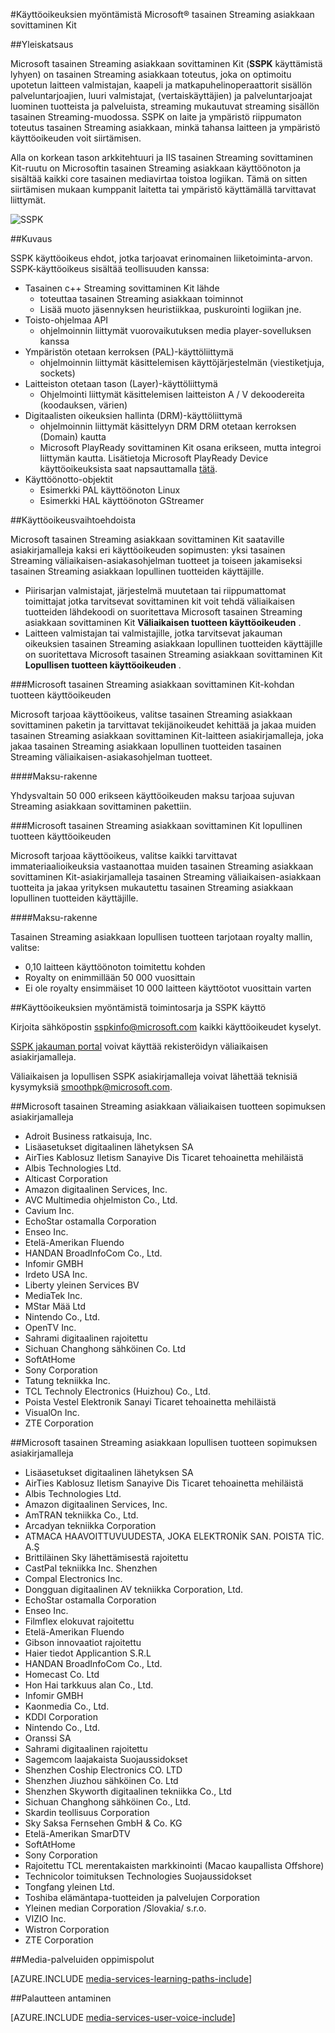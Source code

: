 <properties 
    pageTitle="Käyttöoikeuksien myöntämistä Microsoft® tasainen Streaming asiakkaan sovittaminen Kit" 
    description="Lisätietoja on artikkelissa käyttöoikeuksien Microsoft® tasainen Streaming asiakkaan sovittaminen Kit." 
    services="media-services" 
    documentationCenter="" 
    authors="xpouyat,vsood" 
    manager="erikre" 
    editor=""/>

<tags 
    ms.service="media-services" 
    ms.workload="media" 
    ms.tgt_pltfrm="na" 
    ms.devlang="na" 
    ms.topic="article" 
    ms.date="09/06/2016"  
    ms.author="xpouyat"/>

#<a name="licensing-microsoft-smooth-streaming-client-porting-kit"></a>Käyttöoikeuksien myöntämistä Microsoft® tasainen Streaming asiakkaan sovittaminen Kit

##<a name="overview"></a>Yleiskatsaus

Microsoft tasainen Streaming asiakkaan sovittaminen Kit (**SSPK** käyttämistä lyhyen) on tasainen Streaming asiakkaan toteutus, joka on optimoitu upotetun laitteen valmistajan, kaapeli ja matkapuhelinoperaattorit sisällön palveluntarjoajien, luuri valmistajat, (vertaiskäyttäjien) ja palveluntarjoajat luominen tuotteista ja palveluista, streaming mukautuvat streaming sisällön tasainen Streaming-muodossa. SSPK on laite ja ympäristö riippumaton toteutus tasainen Streaming asiakkaan, minkä tahansa laitteen ja ympäristö käyttöoikeuden voit siirtämisen. 

Alla on korkean tason arkkitehtuuri ja IIS tasainen Streaming sovittaminen Kit-ruutu on Microsoftin tasainen Streaming asiakkaan käyttöönoton ja sisältää kaikki core tasainen mediavirtaa toistoa logiikan. Tämä on sitten siirtämisen mukaan kumppanit laitetta tai ympäristö käyttämällä tarvittavat liittymät. 

![SSPK](./media/media-services-sspk/sspk-arch.png)

##<a name="description"></a>Kuvaus

SSPK käyttöoikeus ehdot, jotka tarjoavat erinomainen liiketoiminta-arvon. SSPK-käyttöoikeus sisältää teollisuuden kanssa:

- Tasainen c++ Streaming sovittaminen Kit lähde 
  - toteuttaa tasainen Streaming asiakkaan toiminnot
  - Lisää muoto jäsennyksen heuristiikkaa, puskurointi logiikan jne.
- Toisto-ohjelmaa API 
  - ohjelmoinnin liittymät vuorovaikutuksen media player-sovelluksen kanssa
- Ympäristön otetaan kerroksen (PAL)-käyttöliittymä 
  - ohjelmoinnin liittymät käsittelemisen käyttöjärjestelmän (viestiketjuja, sockets)
- Laitteiston otetaan tason (Layer)-käyttöliittymä 
  - Ohjelmointi liittymät käsittelemisen laitteiston A / V dekoodereita (koodauksen, värien)
- Digitaalisten oikeuksien hallinta (DRM)-käyttöliittymä 
  - ohjelmoinnin liittymät käsittelyyn DRM DRM otetaan kerroksen (Domain) kautta
  - Microsoft PlayReady sovittaminen Kit osana erikseen, mutta integroi liittymän kautta. Lisätietoja Microsoft PlayReady Device käyttöoikeuksista saat napsauttamalla [tätä](http://www.microsoft.com/playready/licensing/device_technology.mspx#pddipdl).
- Käyttöönotto-objektit 
  - Esimerkki PAL käyttöönoton Linux
  - Esimerkki HAL käyttöönoton GStreamer

##<a name="licensing-options"></a>Käyttöoikeusvaihtoehdoista

Microsoft tasainen Streaming asiakkaan sovittaminen Kit saataville asiakirjamalleja kaksi eri käyttöoikeuden sopimusten: yksi tasainen Streaming väliaikaisen-asiakasohjelman tuotteet ja toiseen jakamiseksi tasainen Streaming asiakkaan lopullinen tuotteiden käyttäjille.
 
- Piirisarjan valmistajat, järjestelmä muutetaan tai riippumattomat toimittajat jotka tarvitsevat sovittaminen kit voit tehdä väliaikaisen tuotteiden lähdekoodi on suoritettava Microsoft tasainen Streaming asiakkaan sovittaminen Kit **Väliaikaisen tuotteen käyttöoikeuden** .
- Laitteen valmistajan tai valmistajille, jotka tarvitsevat jakauman oikeuksien tasainen Streaming asiakkaan lopullinen tuotteiden käyttäjille on suoritettava Microsoft tasainen Streaming asiakkaan sovittaminen Kit **Lopullisen tuotteen käyttöoikeuden** .

###<a name="microsoft-smooth-streaming-client-porting-kit-interim-product-license"></a>Microsoft tasainen Streaming asiakkaan sovittaminen Kit-kohdan tuotteen käyttöoikeuden

Microsoft tarjoaa käyttöoikeus, valitse tasainen Streaming asiakkaan sovittaminen paketin ja tarvittavat tekijänoikeudet kehittää ja jakaa muiden tasainen Streaming asiakkaan sovittaminen Kit-laitteen asiakirjamalleja, joka jakaa tasainen Streaming asiakkaan lopullinen tuotteiden tasainen Streaming väliaikaisen-asiakasohjelman tuotteet.

####<a name="fee-structure"></a>Maksu-rakenne

Yhdysvaltain 50 000 erikseen käyttöoikeuden maksu tarjoaa sujuvan Streaming asiakkaan sovittaminen pakettiin. 

###<a name="microsoft-smooth-streaming-client-porting-kit-final-product-license"></a>Microsoft tasainen Streaming asiakkaan sovittaminen Kit lopullinen tuotteen käyttöoikeuden

Microsoft tarjoaa käyttöoikeus, valitse kaikki tarvittavat immateriaalioikeuksia vastaanottaa muiden tasainen Streaming asiakkaan sovittaminen Kit-asiakirjamalleja tasainen Streaming väliaikaisen-asiakkaan tuotteita ja jakaa yrityksen mukautettu tasainen Streaming asiakkaan lopullinen tuotteiden käyttäjille.

####<a name="fee-structure"></a>Maksu-rakenne

Tasainen Streaming asiakkaan lopullisen tuotteen tarjotaan royalty mallin, valitse:

- 0,10 laitteen käyttöönoton toimitettu kohden
- Royalty on enimmillään 50 000 vuosittain
- Ei ole royalty ensimmäiset 10 000 laitteen käyttöotot vuosittain varten 

##<a name="licensing-procedure-and-sspk-access"></a>Käyttöoikeuksien myöntämistä toimintosarja ja SSPK käyttö

Kirjoita sähköpostin [sspkinfo@microsoft.com](mailto:sspkinfo@microsoft.com) kaikki käyttöoikeudet kyselyt.

[SSPK jakauman portal](https://microsoft.sharepoint.com/teams/SSPKDOWNLOAD/) voivat käyttää rekisteröidyn väliaikaisen asiakirjamalleja.

Väliaikaisen ja lopullisen SSPK asiakirjamalleja voivat lähettää teknisiä kysymyksiä [smoothpk@microsoft.com](mailto:smoothpk@microsoft.com).

##<a name="microsoft-smooth-streaming-client-interim-product-agreement-licensees"></a>Microsoft tasainen Streaming asiakkaan väliaikaisen tuotteen sopimuksen asiakirjamalleja

- Adroit Business ratkaisuja, Inc.
- Lisäasetukset digitaalinen lähetyksen SA
- AirTies Kablosuz Iletism Sanayive Dis Ticaret tehoainetta mehiläistä
- Albis Technologies Ltd.
- Alticast Corporation
- Amazon digitaalinen Services, Inc.
- AVC Multimedia ohjelmiston Co., Ltd.
- Cavium Inc.
- EchoStar ostamalla Corporation
- Enseo Inc.
- Etelä-Amerikan Fluendo
- HANDAN BroadInfoCom Co., Ltd.
- Infomir GMBH
- Irdeto USA Inc.
- Liberty yleinen Services BV
- MediaTek Inc.
- MStar Mää Ltd
- Nintendo Co., Ltd.
- OpenTV Inc.
- Sahrami digitaalinen rajoitettu
- Sichuan Changhong sähköinen Co. Ltd
- SoftAtHome
- Sony Corporation
- Tatung tekniikka Inc.
- TCL Technoly Electronics (Huizhou) Co., Ltd.
- Poista Vestel Elektronik Sanayi Ticaret tehoainetta mehiläistä
- VisualOn Inc.
- ZTE Corporation

##<a name="microsoft-smooth-streaming-client-final-product-agreement-licensees"></a>Microsoft tasainen Streaming asiakkaan lopullisen tuotteen sopimuksen asiakirjamalleja

- Lisäasetukset digitaalinen lähetyksen SA
- AirTies Kablosuz Iletism Sanayive Dis Ticaret tehoainetta mehiläistä
- Albis Technologies Ltd.
- Amazon digitaalinen Services, Inc.
- AmTRAN tekniikka Co., Ltd.
- Arcadyan tekniikka Corporation
- ATMACA HAAVOITTUVUUDESTA, JOKA ELEKTRONİK SAN. POISTA TİC. A.Ş
- Brittiläinen Sky lähettämisestä rajoitettu
- CastPal tekniikka Inc. Shenzhen
- Compal Electronics Inc.
- Dongguan digitaalinen AV tekniikka Corporation, Ltd.
- EchoStar ostamalla Corporation
- Enseo Inc.
- Filmflex elokuvat rajoitettu
- Etelä-Amerikan Fluendo
- Gibson innovaatiot rajoitettu
- Haier tiedot Applicantion S.R.L
- HANDAN BroadInfoCom Co., Ltd.
- Homecast Co. Ltd
- Hon Hai tarkkuus alan Co., Ltd.
- Infomir GMBH
- Kaonmedia Co., Ltd.
- KDDI Corporation
- Nintendo Co., Ltd.
- Oranssi SA
- Sahrami digitaalinen rajoitettu
- Sagemcom laajakaista Suojaussidokset
- Shenzhen Coship Electronics CO. LTD
- Shenzhen Jiuzhou sähköinen Co. Ltd
- Shenzhen Skyworth digitaalinen tekniikka Co., Ltd
- Sichuan Changhong sähköinen Co., Ltd.
- Skardin teollisuus Corporation
- Sky Saksa Fernsehen GmbH & Co. KG
- Etelä-Amerikan SmarDTV
- SoftAtHome
- Sony Corporation
- Rajoitettu TCL merentakaisten markkinointi (Macao kaupallista Offshore)
- Technicolor toimituksen Technologies Suojaussidokset
- Tongfang yleinen Ltd.
- Toshiba elämäntapa-tuotteiden ja palvelujen Corporation
- Yleinen median Corporation /Slovakia/ s.r.o.
- VIZIO Inc.
- Wistron Corporation
- ZTE Corporation

##<a name="media-services-learning-paths"></a>Media-palveluiden oppimispolut

[AZURE.INCLUDE [media-services-learning-paths-include](../../includes/media-services-learning-paths-include.md)]

##<a name="provide-feedback"></a>Palautteen antaminen

[AZURE.INCLUDE [media-services-user-voice-include](../../includes/media-services-user-voice-include.md)]
